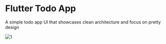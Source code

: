 # Flutter Todo App

A simple todo app UI that showcases clean architecture and focus on pretty design

![1](https://repository-images.githubusercontent.com/600474391/5c18f661-60d2-4825-97f7-1ba2b430e712)

